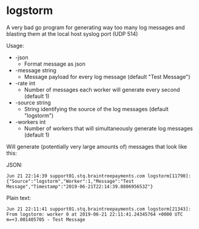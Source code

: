 # logstorm
A very bad go program for generating way too many log messages and blasting them at the local host syslog port (UDP 514)

Usage:


*  -json
   -  Format message as json
*  -message string
   -  Message payload for every log message (default "Test Message")
*  -rate int
   -  Number of messages each worker will generate every second (default 1)
*  -source string
   -  String identifying the source of the log messages (default "logstorm")
*  -workers int
   -  Number of workers that will simultaneously generate log messages (default 1)

Will generate (potentially very large amounts of) messages that look like this:

JSON:
```
Jun 21 22:14:39 support01.stq.braintreepayments.com logstorm[11790]: {"Source":"logstorm","Worker":1,"Message":"Test Message","Timestamp":"2019-06-21T22:14:39.880695653Z"}
```

Plain text:
```
Jun 21 22:11:41 support01.stq.braintreepayments.com logstorm[21343]: From logstorm: worker 0 at 2019-06-21 22:11:41.24345764 +0000 UTC m=+3.001405705 - Test Message
```
